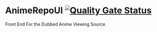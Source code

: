 # AnimeRepoUI [![Quality Gate Status](https://sonarcloud.io/api/project_badges/measure?project=Kiran3232_AnimeRepoUI&metric=alert_status)](https://sonarcloud.io/dashboard?id=Kiran3232_AnimeRepoUI)
Front End For the Dubbed Anime Viewing Source